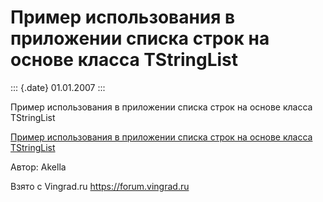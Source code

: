Пример использования в приложении списка строк на основе класса TStringList
===========================================================================

::: {.date}
01.01.2007
:::

Пример использования в приложении списка строк на основе класса
TStringList

[Пример использования в приложении списка строк на основе класса
TStringList](07_2.zip)

Автор: Akella

Взято с Vingrad.ru <https://forum.vingrad.ru>
